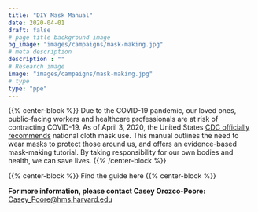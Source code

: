 ```yaml
---
title: "DIY Mask Manual"
date: 2020-04-01
draft: false
# page title background image
bg_image: "images/campaigns/mask-making.jpg"
# meta description
description : ""
# Research image
image: "images/campaigns/mask-making.jpg"
# type
type: "ppe"
---
```


{{% center-block %}}
Due to the COVID-19 pandemic, our loved ones, public-facing workers and healthcare professionals are at risk of 
contracting COVID-19. As of April 3, 2020, the United States [CDC officially recommends](https://www.cdc.gov/coronavirus/2019-ncov/prevent-getting-sick/cloth-face-cover.html)
national cloth mask use. This manual outlines the need to wear masks to protect those around us, and offers an 
evidence-based mask-making tutorial. By taking responsibility for our own bodies and health, we can save lives.
{{% /center-block %}}

{{% center-block %}}
<a href="/files/mask-making/mask-making-guide.pdf" class="btn btn-primary btn-sm" style="text-decoration:none;" target="_blank">Find the guide here</a>
{{% center-block %}}

**For more information, please contact Casey Orozco-Poore:** Casey_Poore@hms.harvard.edu